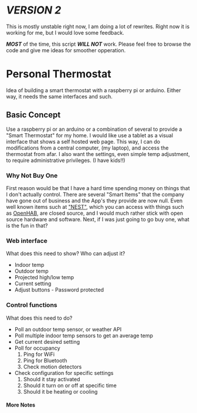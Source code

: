 # ***VERSION 2***
This is mostly unstable right now, I am doing a lot of rewrites.
Right now it is working for me, but I would love some feedback.

***MOST*** of the time, this script ***WILL NOT*** work.
Please feel free to browse the code and give me ideas for smoother opperation.

# Personal Thermostat
Idea of building a smart thermostat with a raspberry pi or arduino.  Either way, it needs the same interfaces and such.

## Basic Concept
Use a raspberry pi or an arduino or a combination of several to provide a "Smart Thermostat" for my home.
I would like use a tablet as a visual interface that shows a self hosted web page.
This way, I can do modifications from a central computer, (my laptop), and access the thermostat from afar.
I also want the settings, even simple temp adjustment, to require administrative privileges.  (I have kids!!)

### Why Not Buy One
First reason would be that I have a hard time spending money on things that I don't actually control.
There are several "Smart Items" that the company have gone out of business and the App's they provide are now null.
Even well known items such at ["NEST"](https://store.google.com/us/magazine/compare_thermostats?hl=en-US&GoogleNest&utm_source=nest_redirect&utm_medium=google_oo&utm_campaign=GS103056&utm_term=thermostats), which you can access with things such as [OpenHAB](https://www.openhab.org/), are closed source, and I would much rather stick with open source hardware and software.
Next, if I was just going to go buy one, what is the fun in that?

### Web interface
What does this need to show?  Who can adjust it?

  * Indoor temp
  * Outdoor temp
  * Projected high/low temp
  * Current setting
  * Adjust buttons  - Password protected

### Control functions
What does this need to do?

  * Poll an outdoor temp sensor, or weather API
  * Poll multiple indoor temp sensors to get an average temp
  * Get current desired setting
  * Poll for occupancy
    1.  Ping for WiFi
    2.  Ping for Bluetooth
    3.  Check motion detectors
  * Check configuration for specific settings
    1.  Should it stay activated
    2.  Should it turn on or off at specific time
    3.  Should it be heating or cooling

#### More Notes
